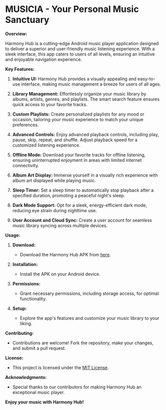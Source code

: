 # MUSICIA - Your Personal Music Sanctuary

**Overview:**

Harmony Hub is a cutting-edge Android music player application designed to deliver a superior and user-friendly music listening experience. With a sleek interface, this app caters to users of all levels, ensuring an intuitive and enjoyable navigation experience.

**Key Features:**

1. **Intuitive UI:**
   Harmony Hub provides a visually appealing and easy-to-use interface, making music management a breeze for users of all ages.

2. **Library Management:**
   Effortlessly organize your music library by albums, artists, genres, and playlists. The smart search feature ensures quick access to your favorite tracks.

3. **Custom Playlists:**
   Create personalized playlists for any mood or occasion, tailoring your music experience to match your unique preferences.

4. **Advanced Controls:**
   Enjoy advanced playback controls, including play, pause, skip, repeat, and shuffle. Adjust playback speed for a customized listening experience.

6. **Offline Mode:**
   Download your favorite tracks for offline listening, ensuring uninterrupted enjoyment in areas with limited internet connectivity.

8. **Album Art Display:**
   Immerse yourself in a visually rich experience with album art displayed while playing music.

9. **Sleep Timer:**
   Set a sleep timer to automatically stop playback after a specified duration, promoting a peaceful night's sleep.

10. **Dark Mode Support:**
    Opt for a sleek, energy-efficient dark mode, reducing eye strain during nighttime use.

11. **User Account and Cloud Sync:**
    Create a user account for seamless music library syncing across multiple devices.

**Usage:**

1. **Download:**
   - Download the Harmony Hub APK from [here](#).

2. **Installation:**
   - Install the APK on your Android device.

3. **Permissions:**
   - Grant necessary permissions, including storage access, for optimal functionality.

4. **Setup:**
   - Explore the app's features and customize your music library to your liking.

**Contributing:**
   - Contributions are welcome! Fork the repository, make your changes, and submit a pull request.

**License:**
   - This project is licensed under the [MIT License](LICENSE).

**Acknowledgments:**
   - Special thanks to our contributors for making Harmony Hub an exceptional music player.

**Enjoy your music with Harmony Hub!**
